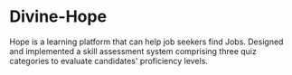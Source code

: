 # Divine-Hope
Hope is a learning platform that can help job seekers find Jobs. Designed and implemented a skill assessment system comprising three quiz categories to evaluate candidates' proficiency levels.
